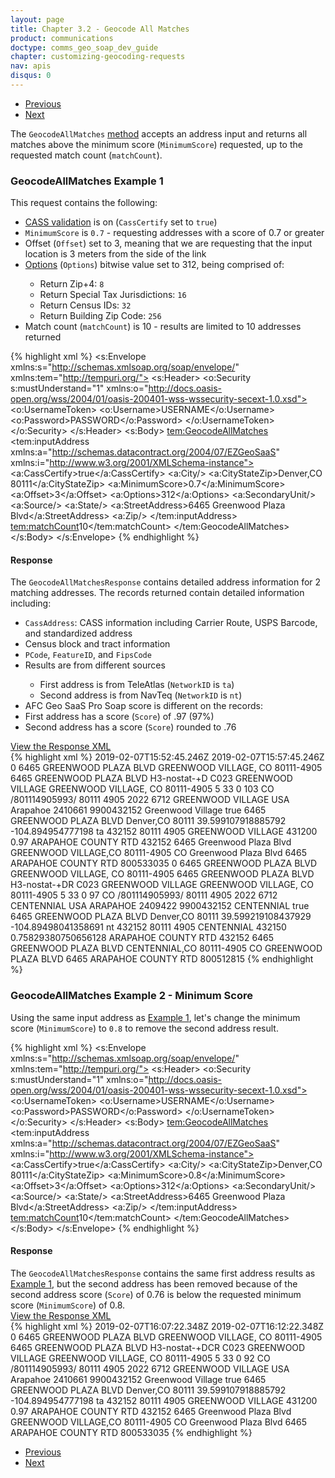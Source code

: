 ```yaml
---
layout: page
title: Chapter 3.2 - Geocode All Matches
product: communications
doctype: comms_geo_soap_dev_guide
chapter: customizing-geocoding-requests
nav: apis
disqus: 0
---
```


<ul class="pager">
  <li class="previous"><a href="/communications/dev-guide_geo_soap/customizing-geocoding-requests/sample-requests/geocode-address"><i class="glyphicon glyphicon-chevron-left"></i>Previous</a></li>
  <li class="next"><a href="/communications/dev-guide_geo_soap/customizing-geocoding-requests/sample-requests/geocode-lat-long">Next<i class="glyphicon glyphicon-chevron-right"></i></a></li>
</ul>

The <code>GeocodeAllMatches</code> <a class="dev-guide-link" href="/communications/dev-guide_geo_soap/getting-started/endpoints-methods#methods">method</a> accepts an address input and returns all matches above the minimum score (<code>MinimumScore</code>) requested, up to the requested match count (<code>matchCount</code>).

<h3 id="example1">GeocodeAllMatches Example 1</h3>
This request contains the following:
<ul class="dev-guide-list">
   <li><a class="dev-guide-link" href="/communications/dev-guide_geo_soap/geocode/cass/">CASS validation</a> is on (<code>CassCertify</code> set to <code>true</code>)</li>
   <li><code>MinimumScore</code> is <code>0.7</code> - requesting addresses with a score of 0.7 or greater</li>
   <li>Offset (<code>Offset</code>) set to 3, meaning that we are requesting that the input location is 3 meters from the side of the link</li> 
   <li><a class="dev-guide-link" href="/communications/dev-guide_geo_soap/geocode/options/">Options</a> (<code>Options</code>) bitwise value set to 312, being comprised of:</li>
   <ul class="dev-guide-list">
      <li>Return Zip+4: <code>8</code></li>
      <li>Return Special Tax Jurisdictions: <code>16</code></li>
      <li>Return Census IDs: <code>32</code></li>
      <li>Return Building Zip Code: <code>256</code></li>
   </ul>
   <li>Match count (<code>matchCount</code>) is 10 - results are limited to 10 addresses returned</li>
</ul>

{% highlight xml %}
<s:Envelope xmlns:s="http://schemas.xmlsoap.org/soap/envelope/" xmlns:tem="http://tempuri.org/">
   <s:Header>
      <o:Security s:mustUnderstand="1" xmlns:o="http://docs.oasis-open.org/wss/2004/01/oasis-200401-wss-wssecurity-secext-1.0.xsd">
         <o:UsernameToken>
            <o:Username>USERNAME</o:Username>
            <o:Password>PASSWORD</o:Password>
         </o:UsernameToken>
      </o:Security>
   </s:Header>
   <s:Body>
      <tem:GeocodeAllMatches>
         <tem:inputAddress xmlns:a="http://schemas.datacontract.org/2004/07/EZGeoSaaS" xmlns:i="http://www.w3.org/2001/XMLSchema-instance">
            <a:CassCertify>true</a:CassCertify>
            <a:City/>
            <a:CityStateZip>Denver,CO 80111</a:CityStateZip>
            <a:MinimumScore>0.7</a:MinimumScore>
            <a:Offset>3</a:Offset>
            <a:Options>312</a:Options>
            <a:SecondaryUnit/>
            <a:Source/>
            <a:State/>
            <a:StreetAddress>6465 Greenwood Plaza Blvd</a:StreetAddress>
            <a:Zip/>
         </tem:inputAddress>
         <tem:matchCount>10</tem:matchCount>
      </tem:GeocodeAllMatches>
   </s:Body>
</s:Envelope>
{% endhighlight %}

<h4>Response</h4>
The <code>GeocodeAllMatchesResponse</code> contains detailed address information for 2 matching addresses.  The records returned contain detailed information including:
<ul class="dev-guide-list">
   <li><code>CassAddress</code>: CASS information including Carrier Route, USPS Barcode, and standardized address</li>
   <li>Census block and tract information</li>
   <li><code>PCode</code>, <code>FeatureID</code>, and <code>FipsCode</code></li>
   <li>Results are from different sources</li> 
   <ul class="dev-guide-list">
      <li>First address is from TeleAtlas (<code>NetworkID</code> is <code>ta</code>)</li>
      <li>Second address is from NavTeq (<code>NetworkID</code> is <code>nt</code>)</li>
   </ul>
   <li>AFC Geo SaaS Pro Soap score is different on the records:</li>
      <li>First address has a score (<code>Score</code>) of .97 (97%)</li>
      <li>Second address has a score (<code>Score</code>) rounded to .76</li>
</ul>

<div class="panel-group">
  <a class="dev-guide-link" data-toggle="collapse" href="#collapse1">View the Response XML</a>
  <div id="collapse1" class="panel-collapse collapse">
    <div class="panel-body">
{% highlight xml %}
<s:Envelope xmlns:s="http://schemas.xmlsoap.org/soap/envelope/" xmlns:u="http://docs.oasis-open.org/wss/2004/01/oasis-200401-wss-wssecurity-utility-1.0.xsd">
   <s:Header>
      <o:Security s:mustUnderstand="1" xmlns:o="http://docs.oasis-open.org/wss/2004/01/oasis-200401-wss-wssecurity-secext-1.0.xsd">
         <u:Timestamp u:Id="_0">
            <u:Created>2019-02-07T15:52:45.246Z</u:Created>
            <u:Expires>2019-02-07T15:57:45.246Z</u:Expires>
         </u:Timestamp>
      </o:Security>
   </s:Header>
   <s:Body>
      <GeocodeAllMatchesResponse xmlns="http://tempuri.org/">
         <GeocodeAllMatchesResult xmlns:a="http://schemas.datacontract.org/2004/07/EZGeoSaaS" xmlns:i="http://www.w3.org/2001/XMLSchema-instance">
            <a:AddressLocation>
               <a:Alternate>0</a:Alternate>
               <a:CassAddress>
                  <a:Address xmlns:b="http://schemas.microsoft.com/2003/10/Serialization/Arrays">
                     <b:string>6465 GREENWOOD PLAZA BLVD</b:string>
                     <b:string>GREENWOOD VILLAGE, CO  80111-4905</b:string>
                  </a:Address>
                  <a:AddressLine>6465 GREENWOOD PLAZA BLVD</a:AddressLine>
                  <a:AddressQualityFlags>H3-nostat-+D</a:AddressQualityFlags>
                  <a:CarrierRoute>C023</a:CarrierRoute>
                  <a:City>GREENWOOD VILLAGE</a:City>
                  <a:CityStateZip>GREENWOOD VILLAGE, CO  80111-4905</a:CityStateZip>
                  <a:CountyCode>5</a:CountyCode>
                  <a:DeliveryPointValidation>33</a:DeliveryPointValidation>
                  <a:EnhancedLineOfTravel>0</a:EnhancedLineOfTravel>
                  <a:Reliability>103</a:Reliability>
                  <a:State>CO</a:State>
                  <a:USPSBarCode>/801114905993/</a:USPSBarCode>
                  <a:Zip>80111</a:Zip>
                  <a:Zip4>4905</a:Zip4>
               </a:CassAddress>
               <a:CensusBlockGroup>2022</a:CensusBlockGroup>
               <a:CensusTract>6712</a:CensusTract>
               <a:CityName>GREENWOOD VILLAGE</a:CityName>
               <a:Country>USA</a:Country>
               <a:County>Arapahoe</a:County>
               <a:ErrorMessage/>
               <a:FeatureID>2410661</a:FeatureID>
               <a:FipsCode>9900432152</a:FipsCode>
               <a:FipsPlaceName>Greenwood Village</a:FipsPlaceName>
               <a:Incorporated>true</a:Incorporated>
               <a:InputAddress xmlns:b="http://schemas.microsoft.com/2003/10/Serialization/Arrays">
                  <b:string>6465 GREENWOOD PLAZA BLVD</b:string>
                  <b:string>Denver,CO 80111</b:string>
               </a:InputAddress>
               <a:Latitude>39.599107918885792</a:Latitude>
               <a:Longitude>-104.894954777198</a:Longitude>
               <a:NetworkID>ta</a:NetworkID>
               <a:PCode>432152</a:PCode>
               <a:PostalCode>80111</a:PostalCode>
               <a:PostalCodeExtension>4905</a:PostalCodeExtension>
               <a:PrimaryJurisdictionName>GREENWOOD VILLAGE</a:PrimaryJurisdictionName>
               <a:PrimaryJurisdictionPCode>431200</a:PrimaryJurisdictionPCode>
               <a:Score>0.97</a:Score>
               <a:SecondaryUnit/>
               <a:SpecialTaxDistrictName>ARAPAHOE COUNTY RTD</a:SpecialTaxDistrictName>
               <a:SpecialTaxDistrictPCode>432152</a:SpecialTaxDistrictPCode>
               <a:StandardizedAddress xmlns:b="http://schemas.microsoft.com/2003/10/Serialization/Arrays">
                  <b:string>6465 Greenwood Plaza Blvd</b:string>
                  <b:string>GREENWOOD VILLAGE,CO 80111-4905</b:string>
               </a:StandardizedAddress>
               <a:StateName>CO</a:StateName>
               <a:StreetName>Greenwood Plaza Blvd</a:StreetName>
               <a:StreetNumber>6465</a:StreetNumber>
               <a:TaxJurisdictionName>ARAPAHOE COUNTY RTD</a:TaxJurisdictionName>
               <a:TimeZone/>
               <a:UnderlyingFipsCode>800533035</a:UnderlyingFipsCode>
            </a:AddressLocation>
            <a:AddressLocation>
               <a:Alternate>0</a:Alternate>
               <a:CassAddress>
                  <a:Address xmlns:b="http://schemas.microsoft.com/2003/10/Serialization/Arrays">
                     <b:string>6465 GREENWOOD PLAZA BLVD</b:string>
                     <b:string>GREENWOOD VILLAGE, CO  80111-4905</b:string>
                  </a:Address>
                  <a:AddressLine>6465 GREENWOOD PLAZA BLVD</a:AddressLine>
                  <a:AddressQualityFlags>H3-nostat-+DR</a:AddressQualityFlags>
                  <a:CarrierRoute>C023</a:CarrierRoute>
                  <a:City>GREENWOOD VILLAGE</a:City>
                  <a:CityStateZip>GREENWOOD VILLAGE, CO  80111-4905</a:CityStateZip>
                  <a:CountyCode>5</a:CountyCode>
                  <a:DeliveryPointValidation>33</a:DeliveryPointValidation>
                  <a:EnhancedLineOfTravel>0</a:EnhancedLineOfTravel>
                  <a:Reliability>97</a:Reliability>
                  <a:State>CO</a:State>
                  <a:USPSBarCode>/801114905993/</a:USPSBarCode>
                  <a:Zip>80111</a:Zip>
                  <a:Zip4>4905</a:Zip4>
               </a:CassAddress>
               <a:CensusBlockGroup>2022</a:CensusBlockGroup>
               <a:CensusTract>6712</a:CensusTract>
               <a:CityName>CENTENNIAL</a:CityName>
               <a:Country>USA</a:Country>
               <a:County>ARAPAHOE</a:County>
               <a:ErrorMessage/>
               <a:FeatureID>2409422</a:FeatureID>
               <a:FipsCode>9900432152</a:FipsCode>
               <a:FipsPlaceName>CENTENNIAL</a:FipsPlaceName>
               <a:Incorporated>true</a:Incorporated>
               <a:InputAddress xmlns:b="http://schemas.microsoft.com/2003/10/Serialization/Arrays">
                  <b:string>6465 GREENWOOD PLAZA BLVD</b:string>
                  <b:string>Denver,CO 80111</b:string>
               </a:InputAddress>
               <a:Latitude>39.599219108437929</a:Latitude>
               <a:Longitude>-104.89498041358691</a:Longitude>
               <a:NetworkID>nt</a:NetworkID>
               <a:PCode>432152</a:PCode>
               <a:PostalCode>80111</a:PostalCode>
               <a:PostalCodeExtension>4905</a:PostalCodeExtension>
               <a:PrimaryJurisdictionName>CENTENNIAL</a:PrimaryJurisdictionName>
               <a:PrimaryJurisdictionPCode>432150</a:PrimaryJurisdictionPCode>
               <a:Score>0.75829380750656128</a:Score>
               <a:SecondaryUnit/>
               <a:SpecialTaxDistrictName>ARAPAHOE COUNTY RTD</a:SpecialTaxDistrictName>
               <a:SpecialTaxDistrictPCode>432152</a:SpecialTaxDistrictPCode>
               <a:StandardizedAddress xmlns:b="http://schemas.microsoft.com/2003/10/Serialization/Arrays">
                  <b:string>6465 GREENWOOD PLAZA BLVD</b:string>
                  <b:string>CENTENNIAL,CO 80111-4905</b:string>
               </a:StandardizedAddress>
               <a:StateName>CO</a:StateName>
               <a:StreetName>GREENWOOD PLAZA BLVD</a:StreetName>
               <a:StreetNumber>6465</a:StreetNumber>
               <a:TaxJurisdictionName>ARAPAHOE COUNTY RTD</a:TaxJurisdictionName>
               <a:TimeZone/>
               <a:UnderlyingFipsCode>800512815</a:UnderlyingFipsCode>
            </a:AddressLocation>
         </GeocodeAllMatchesResult>
      </GeocodeAllMatchesResponse>
   </s:Body>
</s:Envelope>
{% endhighlight %}
    </div>
  </div>
</div>

<h3>GeocodeAllMatches Example 2 - Minimum Score</h3>
Using the same input address as <a class="dev-guide-link" href="#example1">Example 1</a>, let's change the minimum score (<code>MinimumScore</code>) to <code>0.8</code> to remove the second address result.

{% highlight xml %}
<s:Envelope xmlns:s="http://schemas.xmlsoap.org/soap/envelope/" xmlns:tem="http://tempuri.org/">
   <s:Header>
      <o:Security s:mustUnderstand="1" xmlns:o="http://docs.oasis-open.org/wss/2004/01/oasis-200401-wss-wssecurity-secext-1.0.xsd">
         <o:UsernameToken>
            <o:Username>USERNAME</o:Username>
            <o:Password>PASSWORD</o:Password>
         </o:UsernameToken>
      </o:Security>
   </s:Header>
   <s:Body>
      <tem:GeocodeAllMatches>
         <tem:inputAddress xmlns:a="http://schemas.datacontract.org/2004/07/EZGeoSaaS" xmlns:i="http://www.w3.org/2001/XMLSchema-instance">
            <a:CassCertify>true</a:CassCertify>
            <a:City/>
            <a:CityStateZip>Denver,CO 80111</a:CityStateZip>
            <a:MinimumScore>0.8</a:MinimumScore>
            <a:Offset>3</a:Offset>
            <a:Options>312</a:Options>
            <a:SecondaryUnit/>
            <a:Source/>
            <a:State/>
            <a:StreetAddress>6465 Greenwood Plaza Blvd</a:StreetAddress>
            <a:Zip/>
         </tem:inputAddress>
         <tem:matchCount>10</tem:matchCount>
      </tem:GeocodeAllMatches>
   </s:Body>
</s:Envelope>
{% endhighlight %}

<h4>Response</h4>
The <code>GeocodeAllMatchesResponse</code> contains the same first address results as <a class="dev-guide-link" href="#example1">Example 1</a>, but the second address has been removed because of the second address score (<code>Score</code>) of 0.76 is below the requested minimum score (<code>MinimumScore</code>) of 0.8.
<br/>
<div class="panel-group">
  <a class="dev-guide-link" data-toggle="collapse" href="#collapse2">View the Response XML</a>
  <div id="collapse2" class="panel-collapse collapse">
    <div class="panel-body">
{% highlight xml %}
<s:Envelope xmlns:s="http://schemas.xmlsoap.org/soap/envelope/" xmlns:u="http://docs.oasis-open.org/wss/2004/01/oasis-200401-wss-wssecurity-utility-1.0.xsd">
   <s:Header>
      <o:Security s:mustUnderstand="1" xmlns:o="http://docs.oasis-open.org/wss/2004/01/oasis-200401-wss-wssecurity-secext-1.0.xsd">
         <u:Timestamp u:Id="_0">
            <u:Created>2019-02-07T16:07:22.348Z</u:Created>
            <u:Expires>2019-02-07T16:12:22.348Z</u:Expires>
         </u:Timestamp>
      </o:Security>
   </s:Header>
   <s:Body>
      <GeocodeAllMatchesResponse xmlns="http://tempuri.org/">
         <GeocodeAllMatchesResult xmlns:a="http://schemas.datacontract.org/2004/07/EZGeoSaaS" xmlns:i="http://www.w3.org/2001/XMLSchema-instance">
            <a:AddressLocation>
               <a:Alternate>0</a:Alternate>
               <a:CassAddress>
                  <a:Address xmlns:b="http://schemas.microsoft.com/2003/10/Serialization/Arrays">
                     <b:string>6465 GREENWOOD PLAZA BLVD</b:string>
                     <b:string>GREENWOOD VILLAGE, CO  80111-4905</b:string>
                  </a:Address>
                  <a:AddressLine>6465 GREENWOOD PLAZA BLVD</a:AddressLine>
                  <a:AddressQualityFlags>H3-nostat-+DCR</a:AddressQualityFlags>
                  <a:CarrierRoute>C023</a:CarrierRoute>
                  <a:City>GREENWOOD VILLAGE</a:City>
                  <a:CityStateZip>GREENWOOD VILLAGE, CO  80111-4905</a:CityStateZip>
                  <a:CountyCode>5</a:CountyCode>
                  <a:DeliveryPointValidation>33</a:DeliveryPointValidation>
                  <a:EnhancedLineOfTravel>0</a:EnhancedLineOfTravel>
                  <a:Reliability>92</a:Reliability>
                  <a:State>CO</a:State>
                  <a:USPSBarCode>/801114905993/</a:USPSBarCode>
                  <a:Zip>80111</a:Zip>
                  <a:Zip4>4905</a:Zip4>
               </a:CassAddress>
               <a:CensusBlockGroup>2022</a:CensusBlockGroup>
               <a:CensusTract>6712</a:CensusTract>
               <a:CityName>GREENWOOD VILLAGE</a:CityName>
               <a:Country>USA</a:Country>
               <a:County>Arapahoe</a:County>
               <a:ErrorMessage/>
               <a:FeatureID>2410661</a:FeatureID>
               <a:FipsCode>9900432152</a:FipsCode>
               <a:FipsPlaceName>Greenwood Village</a:FipsPlaceName>
               <a:Incorporated>true</a:Incorporated>
               <a:InputAddress xmlns:b="http://schemas.microsoft.com/2003/10/Serialization/Arrays">
                  <b:string>6465 GREENWOOD PLAZA BLVD</b:string>
                  <b:string>Denver,CO 80111</b:string>
               </a:InputAddress>
               <a:Latitude>39.599107918885792</a:Latitude>
               <a:Longitude>-104.894954777198</a:Longitude>
               <a:NetworkID>ta</a:NetworkID>
               <a:PCode>432152</a:PCode>
               <a:PostalCode>80111</a:PostalCode>
               <a:PostalCodeExtension>4905</a:PostalCodeExtension>
               <a:PrimaryJurisdictionName>GREENWOOD VILLAGE</a:PrimaryJurisdictionName>
               <a:PrimaryJurisdictionPCode>431200</a:PrimaryJurisdictionPCode>
               <a:Score>0.97</a:Score>
               <a:SecondaryUnit/>
               <a:SpecialTaxDistrictName>ARAPAHOE COUNTY RTD</a:SpecialTaxDistrictName>
               <a:SpecialTaxDistrictPCode>432152</a:SpecialTaxDistrictPCode>
               <a:StandardizedAddress xmlns:b="http://schemas.microsoft.com/2003/10/Serialization/Arrays">
                  <b:string>6465 Greenwood Plaza Blvd</b:string>
                  <b:string>GREENWOOD VILLAGE,CO 80111-4905</b:string>
               </a:StandardizedAddress>
               <a:StateName>CO</a:StateName>
               <a:StreetName>Greenwood Plaza Blvd</a:StreetName>
               <a:StreetNumber>6465</a:StreetNumber>
               <a:TaxJurisdictionName>ARAPAHOE COUNTY RTD</a:TaxJurisdictionName>
               <a:TimeZone/>
               <a:UnderlyingFipsCode>800533035</a:UnderlyingFipsCode>
            </a:AddressLocation>
         </GeocodeAllMatchesResult>
      </GeocodeAllMatchesResponse>
   </s:Body>
</s:Envelope>
{% endhighlight %}
    </div>
  </div>
</div>

<ul class="pager">
  <li class="previous"><a href="/communications/dev-guide_geo_soap/customizing-geocoding-requests/sample-requests/geocode-address"><i class="glyphicon glyphicon-chevron-left"></i>Previous</a></li>
  <li class="next"><a href="/communications/dev-guide_geo_soap/customizing-geocoding-requests/sample-requests/geocode-lat-long">Next<i class="glyphicon glyphicon-chevron-right"></i></a></li>
</ul>